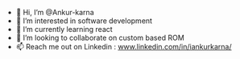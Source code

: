 - 👋 Hi, I’m @Ankur-karna
- 👀 I’m interested in software development 
- 🌱 I’m currently learning react 
- 💞️ I’m looking to collaborate on custom based ROM
- 📫 Reach me out on Linkedin : www.linkedin.com/in/iankurkarna/

<!---
Ankur-karna/Ankur-karna is a ✨ special ✨ repository because its `README.md` (this file) appears on your GitHub profile.
You can click the Preview link to take a look at your changes.
--->
